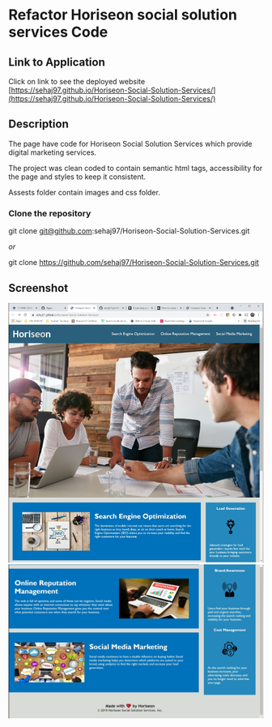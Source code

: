 # Refactor Horiseon social solution services Code

## Link to Application
Click on link to see the deployed website [https://sehaj97.github.io/Horiseon-Social-Solution-Services/](https://sehaj97.github.io/Horiseon-Social-Solution-Services/)

## Description
The page have code for Horiseon Social Solution Services which provide digital marketing services.

The project was clean coded to contain semantic html tags, accessibility for the page and styles to keep it consistent.

Assests folder contain images and css folder.

### Clone the repository
git clone git@github.com:sehaj97/Horiseon-Social-Solution-Services.git

_or_

git clone https://github.com/sehaj97/Horiseon-Social-Solution-Services.git

## Screenshot
![screenshot of the website](assets/images/deployedsite.JPG)
![screenshot 2 of the website](assets/images/deployedsite2.JPG)

